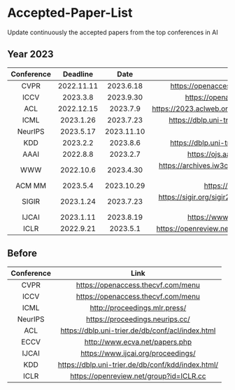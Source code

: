 # Accepted-Paper-List
Update continuously the accepted papers from the top conferences in AI

## Year 2023
|Conference|Deadline|Date|Link|
|:----:|:----:|:----:|:----:|
|CVPR|2022.11.11|2023.6.18|https://openaccess.thecvf.com/CVPR2023?day=all|
|ICCV|2023.3.8|2023.9.30|https://openaccess.thecvf.com/ICCV2023|
|ACL|2022.12.15|2023.7.9|https://2023.aclweb.org/program/accepted_main_conference/|
|ICML|2023.1.26|2023.7.23|https://dblp.uni-trier.de/db/conf/icml/icml2023.html|
|NeurIPS|2023.5.17|2023.11.10||
|KDD|2023.2.2|2023.8.6|https://dblp.uni-trier.de/db/conf/kdd/kdd2023.html|
|AAAI|2022.8.8|2023.2.7|https://ojs.aaai.org/index.php/AAAI/index|
|WWW|2022.10.6|2023.4.30|https://archives.iw3c2.org/www2023/program/accepted-papers/|
|ACM MM|2023.5.4|2023.10.29|https://www.acmmm2023.org/|
|SIGIR|2023.1.24|2023.7.23|https://sigir.org/sigir2023/program/accepted-papers/full-papers/|
|IJCAI|2023.1.11|2023.8.19|https://www.ijcai.org/proceedings/2023/|
|ICLR|2022.9.21|2023.5.1|https://openreview.net/group?id=ICLR.cc/2023/Conference|

## Before
|Conference|Link|
|:----:|:----:|
|CVPR| https://openaccess.thecvf.com/menu|
|ICCV| https://openaccess.thecvf.com/menu|
|ICML| http://proceedings.mlr.press/|
|NeurIPS| https://proceedings.neurips.cc/|
|ACL| https://dblp.uni-trier.de/db/conf/acl/index.html|
|ECCV| http://www.ecva.net/papers.php|
|IJCAI| https://www.ijcai.org/proceedings/|
|KDD| https://dblp.uni-trier.de/db/conf/kdd/index.html/|
|ICLR| https://openreview.net/group?id=ICLR.cc|
